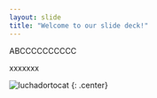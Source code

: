 ```yaml
---
layout: slide
title: "Welcome to our slide deck!"
---
```

ABCCCCCCCCCC


xxxxxxx

![luchadortocat](https://octodex.github.com/images/luchadortocat.png)
{: .center}
